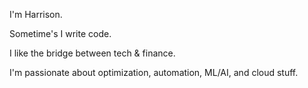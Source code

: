 I'm Harrison.

Sometime's I write code.

I like the bridge between tech & finance.

I'm passionate about optimization, automation, ML/AI, and cloud stuff.

